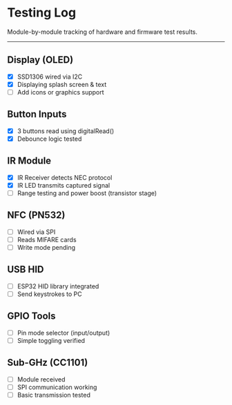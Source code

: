 # Testing Log

Module-by-module tracking of hardware and firmware test results.

---

## Display (OLED)
- [x] SSD1306 wired via I2C
- [x] Displaying splash screen & text
- [ ] Add icons or graphics support

## Button Inputs
- [x] 3 buttons read using digitalRead()
- [x] Debounce logic tested

## IR Module
- [x] IR Receiver detects NEC protocol
- [x] IR LED transmits captured signal
- [ ] Range testing and power boost (transistor stage)

## NFC (PN532)
- [ ] Wired via SPI
- [ ] Reads MIFARE cards
- [ ] Write mode pending

## USB HID
- [ ] ESP32 HID library integrated
- [ ] Send keystrokes to PC

## GPIO Tools
- [ ] Pin mode selector (input/output)
- [ ] Simple toggling verified

## Sub-GHz (CC1101)
- [ ] Module received
- [ ] SPI communication working
- [ ] Basic transmission tested